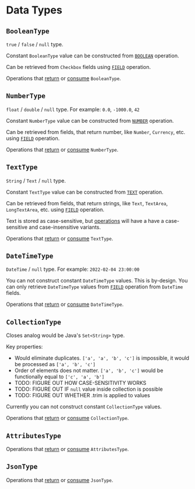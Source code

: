 # Data Types

## `BooleanType`

`true` / `false` / `null` type.

Constant `BooleanType` value can be constructed from [`BOOLEAN`](operations/BOOLEAN.md) operation.

Can be retrieved from `Checkbox` fields using [`FIELD`](operations/FIELD.md) operation.

Operations that [return](/tags/operation-returns-boolean) or [consume](/tags/operation-consumes-boolean) `BooleanType`.

## `NumberType`

`float` / `double` / `null` type. For example: `0.0`, `-1000.0`, `42`

Constant `NumberType` value can be constructed from [`NUMBER`](operations/NUMBER.md) operation.

Can be retrieved from fields, that return number, like `Number`, `Currency`, etc. using [`FIELD`](operations/FIELD.md) operation.

Operations that [return](/tags/operation-returns-number) or [consume](/tags/operation-consumes-numner) `NumberType`.

## `TextType`

`String` / `Text` / `null` type.

Constant `TextType` value can be constructed from [`TEXT`](operations/TEXT.md) operation.

Can be retrieved from fields, that return strings, like `Text`, `TextArea`, `LongTextArea`, etc. using [`FIELD`](operations/FIELD.md) operation.

Text is stored as case-sensitive, but [operations](operations) will have a have a case-sensitive and case-insensitive variants.

Operations that [return](/tags/operation-returns-text) or [consume](/tags/operation-consumes-text) `TextType`.

## `DateTimeType`

`DateTime` / `null` type. For example: `2022-02-04 23:00:00`

You can not construct constant `DateTimeType` values. This is by-design. You can only retrieve `DateTimeType` values from [`FIELD`](operations/FIELD.md) operation from `DateTime` fields.

Operations that [return](/tags/operation-returns-datetime) or [consume](/tags/operation-consumes-datetime) `DateTimeType`.

## `CollectionType`

Closes analog would be Java's `Set<String>` type.

Key properties:

- Would eliminate duplicates. `['a', 'a', 'b', 'c']` is impossible, it would be processed as `['a', 'b', 'c']`
- Order of elements does not matter. `['a', 'b', 'c']` would be functionally equal to `['c', 'a', 'b']`
- TODO: FIGURE OUT HOW CASE-SENSITIVITY WORKS
- TODO: FIGURE OUT IF `null` value inside collection is possible
- TODO: FIGURE OUT WHETHER .trim is applied to values

Currently you can not construct constant `CollectionType` values.

Operations that [return](/tags/operation-returns-collection) or [consume](/tags/operation-consumes-collection) `CollectionType`.

## `AttributesType`

Operations that [return](/tags/operation-returns-attributes) or [consume](/tags/operation-consumes-attributes) `AttributesType`.

## `JsonType`

Operations that [return](/tags/operation-returns-json) or [consume](/tags/operation-consumes-json) `JsonType`.
